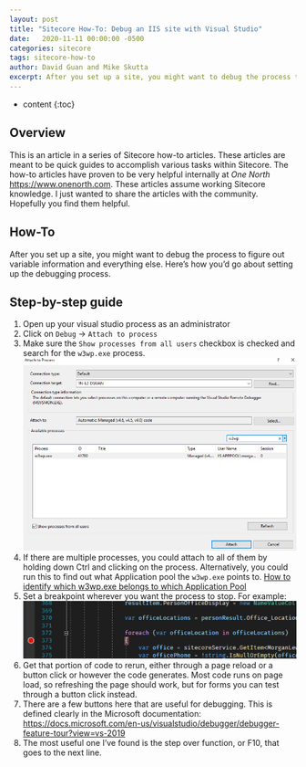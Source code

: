 ```yaml
---
layout: post
title: "Sitecore How-To: Debug an IIS site with Visual Studio"
date:   2020-11-11 00:00:00 -0500
categories: sitecore
tags: sitecore-how-to
author: David Guan and Mike Skutta
excerpt: After you set up a site, you might want to debug the process to figure out variable information and everything else. Here’s how you’d go about setting up the debugging process.
---
```


* content
{:toc}

## Overview

This is an article in a series of Sitecore how-to articles. These articles are meant to be quick guides to accomplish various tasks within Sitecore. The how-to articles have proven to be very helpful internally at *One North* https://www.onenorth.com.  These articles assume working Sitecore knowledge. I just wanted to share the articles with the community. Hopefully you find them helpful.

## How-To

After you set up a site, you might want to debug the process to figure out variable information and everything else. Here’s how you’d go about setting up the debugging process.

## Step-by-step guide

1. Open up your visual studio process as an administrator
1. Click on `Debug` → `Attach to process`
1. Make sure the `Show processes from all users` checkbox is checked and search for the `w3wp.exe` process.
    ![Code](/images/sitecore-how-to-debug-an-iis-site-with-visual-studio/attach.png)
1. If there are multiple processes, you could attach to all of them by holding down Ctrl and clicking on the process. Alternatively, you could run this to find out what Application pool the `w3wp.exe` points to. [How to identify which w3wp.exe belongs to which Application Pool](/2020/11/09/sitecore-how-to-identify-which-w3wpexe-belongs-to-which-application-pool/) 
1. Set a breakpoint wherever you want the process to stop. For example: 
    ![Code](/images/sitecore-how-to-debug-an-iis-site-with-visual-studio/code.png)
1. Get that portion of code to rerun, either through a page reload or a button click or however the code generates. Most code runs on page load, so refreshing the page should work, but for forms you can test through a button click instead.
1. There are a few buttons here that are useful for debugging. This is defined clearly in the Microsoft documentation: https://docs.microsoft.com/en-us/visualstudio/debugger/debugger-feature-tour?view=vs-2019
1. The most useful one I’ve found is the step over function, or F10, that goes to the next line. 